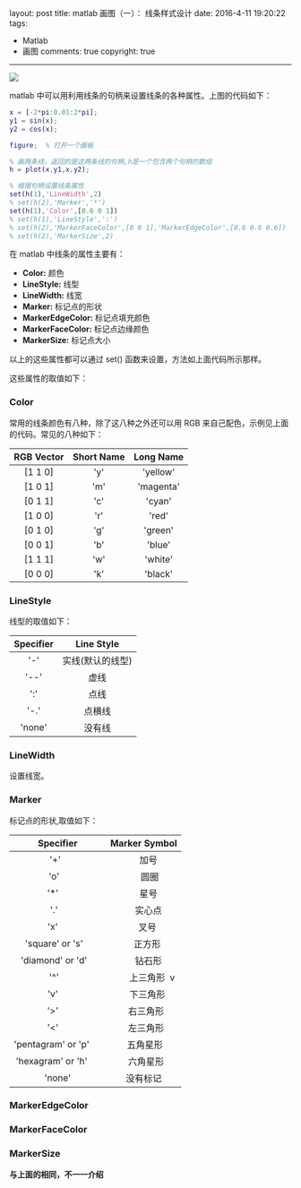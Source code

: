 layout: post
title: matlab 画图（一）： 线条样式设计
date: 2016-4-11 19:20:22
tags: 
   - Matlab
   - 画图
comments: true
copyright: true
---

![](/img/articles/matlab/matlab-pic-001.jpg)

<!--more-->

matlab 中可以用利用线条的句柄来设置线条的各种属性。上图的代码如下：
```matlab
x = [-2*pi:0.01:2*pi];
y1 = sin(x);
y2 = cos(x);

figure;  % 打开一个画板

% 画两条线，返回的是这两条线的句柄,h是一个包含两个句柄的数组
h = plot(x,y1,x,y2);  

% 根据句柄设置线条属性
set(h(1),'LineWidth',2)
% set(h(2),'Marker','*')
set(h(1),'Color',[0.6 0 1])
% set(h(1),'LineStyle',':')
% set(h(2),'MarkerFaceColor',[0 0 1],'MarkerEdgeColor',[0.6 0.6 0.6])
% set(h(2),'MarkerSize',2)

```

在 matlab 中线条的属性主要有：
- **Color:** 颜色
- **LineStyle:** 线型
- **LineWidth:** 线宽
- **Marker:** 标记点的形状
- **MarkerEdgeColor:** 标记点填充颜色
- **MarkerFaceColor:** 标记点边缘颜色
- **MarkerSize:** 标记点大小

以上的这些属性都可以通过 set() 函数来设置，方法如上面代码所示那样。

这些属性的取值如下：

### **Color** ###

常用的线条颜色有八种，除了这八种之外还可以用 RGB 来自己配色，示例见上面的代码。常见的八种如下：

|RGB Vector|Short Name|Long Name|
|:---:|:---:|:---:|
| [1 1 0]  | 'y' | 'yellow' |
| [1 0 1]  | 'm' | 'magenta' |
| [0 1 1]  | 'c' | 'cyan' |
| [1 0 0]  | 'r' | 'red' |
| [0 1 0]  | 'g' | 'green' |
| [0 0 1]  | 'b' | 'blue'|
| [1 1 1]  | 'w' | 'white' |
| [0 0 0]  | 'k' | 'black' |

### **LineStyle** ###

线型的取值如下：

| Specifier | Line Style|
|:----:|:---:|
| '-'  | 实线(默认的线型) |
| '--' | 虚线  |
| ':'  | 点线 |
| '-.' | 点横线 |
| 'none'| 没有线 |

### **LineWidth** ###

设置线宽。


### **Marker** ###

标记点的形状,取值如下：

| Specifier | Marker Symbol|
|:----:|:---:|
| '+'  |       加号   |
| 'o'   |        圆圈   |
| '*'    |       星号   |
| '.'   |       实心点   |
| 'x'    |      叉号   |
| 'square' or 's'   |      正方形   |
| 'diamond' or 'd'   |       钻石形   |
| '^'   |       上三角形  v
| 'v'    |      下三角形   |
| '>'    |     右三角形   |
| '<'    |     左三角形   |
| 'pentagram' or 'p'     |    五角星形   |
| 'hexagram' or 'h'     |    六角星形  |
| 'none'   |  没有标记 |


### **MarkerEdgeColor** ###
### **MarkerFaceColor** ###
### **MarkerSize** ###

**与上面的相同，不一一介绍**